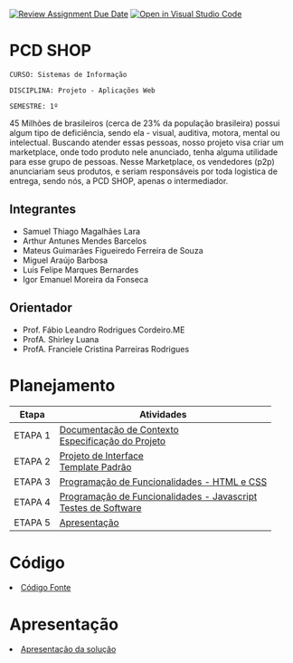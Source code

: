 [![Review Assignment Due Date](https://classroom.github.com/assets/deadline-readme-button-24ddc0f5d75046c5622901739e7c5dd533143b0c8e959d652212380cedb1ea36.svg)](https://classroom.github.com/a/c1_paze5)
[![Open in Visual Studio Code](https://classroom.github.com/assets/open-in-vscode-718a45dd9cf7e7f842a935f5ebbe5719a5e09af4491e668f4dbf3b35d5cca122.svg)](https://classroom.github.com/online_ide?assignment_repo_id=11591920&assignment_repo_type=AssignmentRepo)
# PCD SHOP

`CURSO: Sistemas de Informação`

`DISCIPLINA: Projeto - Aplicações Web`

`SEMESTRE: 1º`

45 Milhões de brasileiros (cerca de 23% da população brasileira) possui algum tipo de deficiência, sendo ela - visual, auditiva, motora, mental ou intelectual. 
Buscando atender essas pessoas, nosso projeto visa criar um marketplace, onde todo produto nele anunciado, tenha alguma utilidade para esse grupo de pessoas.
Nesse Marketplace, os vendedores (p2p) anunciariam seus produtos, e seriam responsáveis por toda logistica de entrega, sendo nós, a PCD SHOP, apenas o intermediador.

## Integrantes

* Samuel Thiago Magalhães Lara
* Arthur Antunes Mendes Barcelos
* Mateus Guimarães Figueiredo Ferreira de Souza
* Miguel Araújo Barbosa
* Luis Felipe Marques Bernardes
* Igor Emanuel Moreira da Fonseca

## Orientador

* Prof. Fábio Leandro Rodrigues Cordeiro.ME
* ProfA. Shirley Luana
* ProfA. Franciele Cristina Parreiras Rodrigues


# Planejamento

| Etapa         | Atividades |
|  :----:   | ----------- |
| ETAPA 1         |[Documentação de Contexto](docs/context.md) <br> [Especificação do Projeto](docs/especification.md) |
| ETAPA 2         |[Projeto de Interface](docs/interface.md) <br> [Template Padrão](docs/template.md) |
| ETAPA 3         |[Programação de Funcionalidades - HTML e CSS](docs/development.md) |
| ETAPA 4        |[Programação de Funcionalidades - Javascript](docs/development.md) <br> [Testes de Software ](docs/tests.md) |
| ETAPA 5         | [Apresentação](presentation/README.md) |

# Código

<li><a href="src/README.md"> Código Fonte</a></li>

# Apresentação

<li><a href="presentation/README.md"> Apresentação da solução</a></li>
